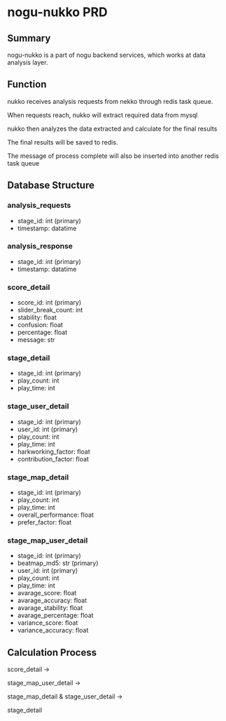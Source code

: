 # nogu-nukko PRD

## Summary

nogu-nukko is a part of nogu backend services, which works at data analysis layer.

## Function

nukko receives analysis requests from nekko through redis task queue.

When requests reach, nukko will extract required data from mysql

nukko then analyzes the data extracted and calculate for the final results

The final results will be saved to redis.

The message of process complete will also be inserted into another redis task queue

## Database Structure

### analysis_requests

- stage_id: int (primary)
- timestamp: datatime

### analysis_response

- stage_id: int (primary)
- timestamp: datatime

### score_detail

- score_id: int (primary)
- slider_break_count: int
- stability: float
- confusion: float
- percentage: float
- message: str

### stage_detail

- stage_id: int (primary)
- play_count: int
- play_time: int

### stage_user_detail

- stage_id: int (primary)
- user_id: int (primary)
- play_count: int
- play_time: int
- harkworking_factor: float
- contribution_factor: float

### stage_map_detail

- stage_id: int (primary)
- play_count: int
- play_time: int
- overall_performance: float
- prefer_factor: float

### stage_map_user_detail

- stage_id: int (primary)
- beatmap_md5: str (primary)
- user_id: int (primary)
- play_count: int
- play_time: int
- avarage_score: float
- avarage_accuracy: float
- avarage_stability: float
- avarage_percentage: float
- variance_score: float
- variance_accuracy: float

## Calculation Process

score_detail ->

stage_map_user_detail ->

stage_map_detail & stage_user_detail ->

stage_detail